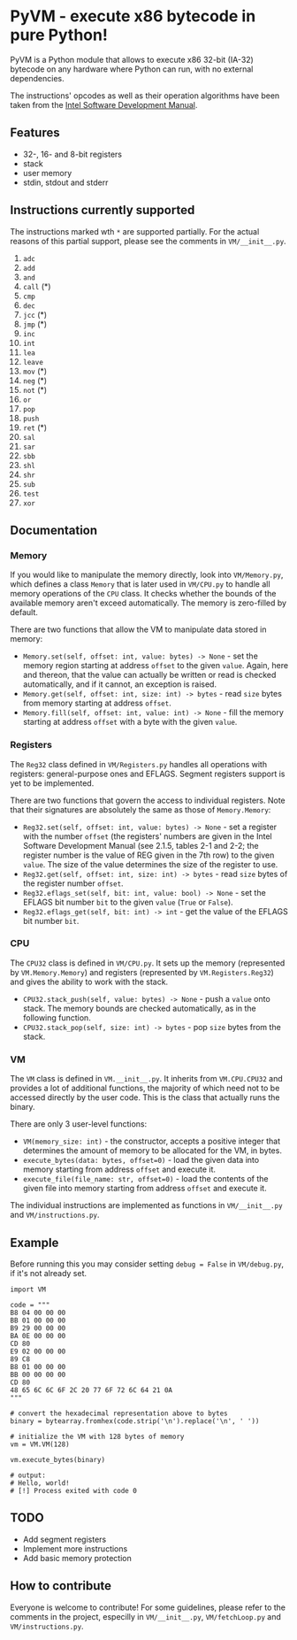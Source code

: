 # PyVM - execute x86 bytecode in pure Python!

PyVM is a Python module that allows to execute x86 32-bit (IA-32) bytecode on any hardware where Python can run, with no external dependencies.

The instructions' opcodes as well as their operation algorithms have been taken from the [Intel Software Development Manual](https://software.intel.com/en-us/articles/intel-sdm).

## Features

* 32-, 16- and 8-bit registers
* stack
* user memory
* stdin, stdout and stderr

## Instructions currently supported

The instructions  marked wth `*` are supported partially. For the actual reasons of this partial support, please see the comments in `VM/__init__.py`.

1.  `adc`
2.  `add`
3.  `and`
4.  `call` (*)
5.  `cmp`
6.  `dec`
7.  `jcc`  (*)
8.  `jmp`  (*)
9.  `inc`
10. `int`
11. `lea`
12. `leave`
13. `mov`  (*)
14. `neg`  (*)
15. `not`  (*)
16. `or`
17. `pop`
18. `push`
19. `ret`  (*)
20. `sal`
21. `sar`
22. `sbb`
23. `shl`
24. `shr`
25. `sub`
26. `test`
27. `xor`

## Documentation

### Memory

If you would like to manipulate the memory directly, look into `VM/Memory.py`, which defines a class `Memory` that is later used in `VM/CPU.py` to handle all memory operations of the `CPU` class. It checks whether the bounds of the available memory aren't exceed automatically. The memory is zero-filled by default.

There are two functions that allow the VM to manipulate data stored in memory:

* `Memory.set(self, offset: int, value: bytes) -> None` - set the memory region starting at address `offset` to the given `value`. Again, here and thereon, that the value can actually be written or read is checked automatically, and if it cannot, an exception is raised.
* `Memory.get(self, offset: int, size: int) -> bytes` - read `size` bytes from memory starting at address `offset`.
* `Memory.fill(self, offset: int, value: int) -> None` - fill the memory starting at address `offset` with a byte with the given `value`.

### Registers

The `Reg32` class defined in `VM/Registers.py` handles all operations with registers: general-purpose ones and EFLAGS. Segment registers support is yet to be implemented.

There are two functions that govern the access to individual registers. Note that their signatures are absolutely the same as those of `Memory.Memory`:

* `Reg32.set(self, offset: int, value: bytes) -> None` - set a register with the number `offset` (the registers' numbers are given in the Intel Software Development Manual (see 2.1.5, tables 2-1 and 2-2; the register number is the value of REG given in the 7th row) to the given `value`. The size of the value determines the size of the register to use.
* `Reg32.get(self, offset: int, size: int) -> bytes` - read `size` bytes of the register number `offset`.
* `Reg32.eflags_set(self, bit: int, value: bool) -> None` - set the EFLAGS bit number `bit` to the given `value` (`True` or `False`).
* `Reg32.eflags_get(self, bit: int) -> int` - get the value of the EFLAGS bit number `bit`.

### CPU

The `CPU32` class is defined in `VM/CPU.py`. It sets up the memory (represented by `VM.Memory.Memory`) and registers (represented by `VM.Registers.Reg32`) and gives the ability to work with the stack.

* `CPU32.stack_push(self, value: bytes) -> None` - push a `value` onto stack. The memory bounds are checked automatically, as in the following function.
* `CPU32.stack_pop(self, size: int) -> bytes` - pop `size` bytes from the stack.

### VM

The `VM` class is defined in `VM.__init__.py`. It inherits from `VM.CPU.CPU32` and provides a lot of additional functions, the majority of which need not to be accessed directly by the user code. This is the class that actually runs the binary.

There are only 3 user-level functions:

* `VM(memory_size: int)` - the constructor, accepts a positive integer that determines the amount of memory to be allocated for the VM, in bytes.
* `execute_bytes(data: bytes, offset=0)` - load the given data into memory starting from address `offset` and execute it.
* `execute_file(file_name: str, offset=0)` - load the contents of the given file into memory starting from address `offset` and execute it.

The individual instructions are implemented as functions in `VM/__init__.py` and `VM/instructions.py`.


## Example

Before running this you may consider setting `debug = False` in `VM/debug.py`, if it's not already set.

	import VM

	code = """
	B8 04 00 00 00
    BB 01 00 00 00
    B9 29 00 00 00
    BA 0E 00 00 00
    CD 80
    E9 02 00 00 00
    89 C8
    B8 01 00 00 00
    BB 00 00 00 00
    CD 80
    48 65 6C 6C 6F 2C 20 77 6F 72 6C 64 21 0A
    """

    # convert the hexadecimal representation above to bytes
    binary = bytearray.fromhex(code.strip('\n').replace('\n', ' '))

    # initialize the VM with 128 bytes of memory
    vm = VM.VM(128)

    vm.execute_bytes(binary)

    # output:
    # Hello, world!
    # [!] Process exited with code 0

## TODO

* Add segment registers
* Implement more instructions
* Add basic memory protection

## How to contribute

Everyone is welcome to contribute! For some guidelines, please refer to the comments in the project, especilly in `VM/__init__.py`, `VM/fetchLoop.py` and `VM/instructions.py`.
